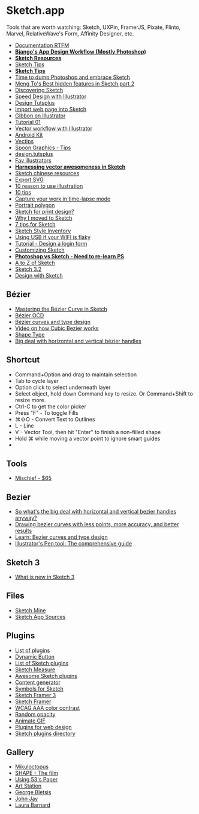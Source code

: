 # Sketch.app

Tools that are worth watching: Sketch, UXPin, FramerJS, Pixate, Flinto, Marvel, RelativeWave's Form, Affinity Designer, etc.

* [Documentation RTFM](http://bohemiancoding.com/sketch/support/documentation/)
* [**Bjango's App Design Workflow (Mostly Photoshop)**](http://bjango.com/articles/appdesignworkflow/#)
* [**Sketch Resources**](http://learn.ustwo.com/sketch-resources)
* [Sketch Tips](http://www.sketchtips.info/)
* [**Sketch Tips**](https://www.drawar.com/sketch/tips)
* [Time to dump Photoshop and embrace Sketch](https://medium.com/design-ux/c59ff242715d)
* [Meng To's Best hidden features in Sketch part 2](http://blog.mengto.com/hidden-features-sketch-part-2/)
* [Discovering Sketch](https://medium.com/design-ux/25545f6cb161)
* [Speed Design with Illustrator](http://www.designsprint.net/)
* [Design Tutsplus](http://design.tutsplus.com/)
* [Import web page into Sketch](https://medium.com/p/6681ae0b118a)
* [Gibbon on Illustrator](https://gibbon.co/maximebodereau/illustrator)
* [Tutorial 01](https://medium.com/@KounterB/sketch-tutorial_01-b76271a095e3)
* [Vector workflow with Illustrator](https://medium.com/@janoskoos/my-vector-workflow-dd1357d28d7c)
* [Android Kit](https://github.com/wikichen/sketch-android-kit)
* [Vectips](http://vectips.com/)
* [Spoon Graphics - Tips](http://blog.spoongraphics.co.uk/)
* [design.tutsplus](http://design.tutsplus.com/)
* [Fav illustrators](https://news.layervault.com/stories/27329-ask-dn-favorite-illustrators)
* [**Harnessing vector awesomeness in Sketch**](https://medium.com/@pnowelldesign/harnessing-vector-awesomeness-in-sketch-3c9621408138)
* [Sketch chinese resources](http://sketchcn.com/)
* [Export SVG](http://hackingui.com/design/my-workflow-to-export-svgs-out-of-my-photoshop-design-files/)
* [10 reason to use illustration](http://bluegg.co.uk/10-reasons-to-use-illustration/)
* [10 tips](http://saloon.io/10-tips-tricks-for-sketch/)
* [Capture your work in time-lapse mode](http://schnappsformac.com/)
* [Portrait polygon](http://medialoot.com/blog/tutorial-polygon-portrait-poster-design/)
* [Sketch for print design?](https://medium.com/@pnowelldesign/sketch-for-print-design-fd165b92cb3a)
* [Why I moved to Sketch](http://hackingui.com/design/sketch-design/why-i-moved-to-sketch/)
* [7 tips for Sketch](https://medium.com/design-idea/7-tips-for-sketch-users-e09c27c7ce08)
* [Sketch Style Inventory](https://github.com/getflourish/Sketch-Style-Inventory/)
* [Using USB if your WIFI is flaky](http://bomberstudios.com/post/54587126654/using-sketch-mirror-liveview-silkscreen-skala)
* [Tutorial - Design a login form](http://webdesign.tutsplus.com/tutorials/sketch-for-beginners-design-a-login-form-interface--cms-21534)
* [Customizing Sketch](http://hackingui.com/design/sketch-design/customize-sketch-with-plugins-and-keyboard-shortcuts/)
* [**Photoshop vs Sketch - Need to re-learn PS**](http://photoshopsecrets.tumblr.com/post/100218629171/photoshop-vs-sketch)
* [A to Z of Sketch](http://webdesign.tutsplus.com/articles/the-a-to-z-of-sketch--cms-22030)
* [Sketch 3.2](https://medium.com/sketch-tricks/sketch-3-2-beta-bdffc9ce6216)
* [Design with Sketch](https://medium.com/design-with-sketch/design-with-sketch-92608a88c103)

## Bézier

* [Mastering the Bézier Curve in Sketch](https://medium.com/sketch-app/mastering-the-bezier-curve-in-sketch-4da8fdf0dbbb)
* [Bézier OCD](http://learn.scannerlicker.net/2014/10/01/bezier-ocd-or-why-you-should-know-about-point-placement/)
* [Bézier curves and type design](http://learn.scannerlicker.net/2014/04/16/bezier-curves-and-type-design-a-tutorial/)
* [Video on how Cubic Bezier works](https://vimeo.com/106757336)
* [Shape Type](http://shape.method.ac/)
* [Big deal with horizontal and vertical bézier handles](http://theagsc.com/community/tutorials/so-whats-the-big-deal-with-horizontal-vertical-bezier-handles-anyway)

## Shortcut

* Command+Option and drag to maintain selection
* Tab to cycle layer
* Option click to select underneath layer
* Select object, hold down Command key to resize. Or Command+Shift to resize more.
* Ctrl-C to get the color picker
* Press "F" - To toggle Fills
* ⌘⇧O - Convert Text to Outlines
* L - Line
* V - Vector Tool, then hit "Enter" to finish a non-filled shape
* Hold ⌘ while moving a vector point to ignore smart guides
* 

## Tools

* [Mischief - $65](http://madewithmischief.tumblr.com/)

## Bezier

* [So what's the big deal with horizontal and vertical bezier handles anyway?](http://theagsc.com/community/tutorials/so-whats-the-big-deal-with-horizontal-vertical-bezier-handles-anyway)
* [Drawing bezier curves with less points, more accuracy, and better results](http://ashrafali.net/blog/drawing-bezier-curves-with-less-points-more-accuracy-and-better-results)
* [Learn: Bezier curves and type design](http://learn.scannerlicker.net/2014/04/16/bezier-curves-and-type-design-a-tutorial/)
* [Illustrator's Pen tool: The comprehensive guide](http://design.tutsplus.com/tutorials/illustrators-pen-tool-the-comprehensive-guide--vector-141)

## Sketch 3

* [What is new in Sketch 3](https://medium.com/p/4b92d8b25f3)

## Files

* [Sketch Mine](http://sketchmine.co/)
* [Sketch App Sources](http://www.sketchappsources.com/)

## Plugins

* [List of plugins](https://news.layervault.com/stories/24626-ask-dn-what-are-your-favourite-sketch-plugins)
* [Dynamic Button](https://github.com/ddwht/sketch-dynamic-button)
* [List of Sketch plugins](https://gist.github.com/bomberstudios/7694497)
* [Sketch Measure](https://github.com/utom/sketch-measure)
* [Awesome Sketch plugins](http://awesome-sket.ch/)
* [Content generator](https://github.com/timuric/Content-generator-sketch-plugin)
* [Symbols for Sketch](https://github.com/cognitom/symbols-for-sketch)
* [Sketch Framer 3](https://github.com/bomberstudios/sketch-framer-3)
* [Sketch Framer](https://github.com/bomberstudios/sketch-framer/)
* [WCAG AAA color contrast](https://github.com/getflourish/Sketch-Color-Contrast-Analyser)
* [Random opacity](https://github.com/adamhowell/random-opacity-sketch-plugin)
* [Animate GIF](https://github.com/NathanRutzky/Generate-GIF)
* [Plugins for web design](http://www.newmediacampaigns.com/blog/essential-sketch-plugins-for-web-design)
* [Sketch plugins directory](https://github.com/sketchplugins/plugin-directory)

## Gallery

* [Mikuloctopus](http://mikuloctopus.tumblr.com/)
* [SHAPE - The film](http://makeshapechange.com/)
* [Using 53's Paper](http://angelwhite24.tumblr.com/)
* [Art Station](http://magazine.artstation.com/)
* [George Bletsis](http://monstertreeart.tumblr.com/)
* [John Jay](http://www.johnjayart.com/)
* [Laura Barnard](http://laurabarnard.co.uk/work/)